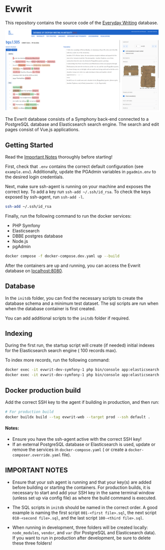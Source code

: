 # Evwrit

This repository contains the source code of the [Everyday Writing](https://www.evwrit.ugent.be/) database.

![img.png](img.png)

The Evwrit database consists of a Symphony back-end connected to a PostgreSQL database and Elasticsearch search engine.
The search and edit pages consist of Vue.js applications.

## Getting Started

Read the [Important Notes](#important-notes) thoroughly before starting!

First, check that `.env` contains the correct default configuration (see `example.env`). Additionally, update the PGAdmin variables in `pgadmin.env` to the desired login credentials.

Next, make sure ssh-agent is running on your machine and exposes the correct key. To add a key run `ssh-add ~/.ssh/id_rsa`. To check the keys exposed by ssh-agent, run `ssh-add -l`.

```sh
ssh-add ~/.ssh/id_rsa
```

Finally, run the following command to run the docker services:

- PHP Symfony
- Elasticsearch
- DBBE postgres database
- Node.js
- pgAdmin

```sh
docker compose -f docker-compose.dev.yaml up --build 
```

After the containers are up and running, you can access the Evwrit database on [localhost:8080](http://localhost:8080).

## Database

In the `initdb` folder, you can find the necessary scripts to create the database schema and a minimum test dataset. The
sql scripts are run when when the database container is first created.

You can add additional scripts to the `initdb` folder if required.

## Indexing

During the first run, the startup script will create (if needed) initial indexes for the Elasticsearch search engine (
100 records max).

To index more records, run the following command:

```sh
docker exec -it evwrit-dev-symfony-1 php bin/console app:elasticsearch:index text [max limit]
docker exec -it evwrit-dev-symfony-1 php bin/console app:elasticsearch:index level [max limit]
```

## Docker production build

Add the correct SSH key to the agent if building in production, and then run:

```sh
# For production build
docker buildx build --tag evwrit-web --target prod --ssh default .
```

#### Notes:

- Ensure you have the ssh-agent active with the correct SSH key!
- If an external PostgreSQL database or Elasticsearch is used, update or remove the services in `docker-compose.yaml` (
  or create a `docker-composer.override.yaml` file).

## IMPORTANT NOTES

- Ensure that your ssh agent is running and that your key(s) are added before building or starting the containers. For
  production builds, it is necessary to start and add your SSH key in the same terminal window (unless set up via config
  file) as where the build command is executed.

- The SQL scripts in `initdb` should be named in the correct order. A good example is naming the first script
  `001-<first file>.sql`, the next script `010-<second file>.sql`, and the last script `100-<third file>.sql`.

- When running in development, three folders will be created locally: `node_modules`, `vendor`, and `var` (for
  PostgreSQL and Elasticsearch data). If you want to run in production after development, be sure to delete these three
  folders!
